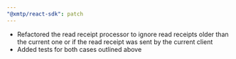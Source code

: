```yaml
---
"@xmtp/react-sdk": patch
---
```


* Refactored the read receipt processor to ignore read receipts older than the current one or if the read receipt was sent by the current client
* Added tests for both cases outlined above
